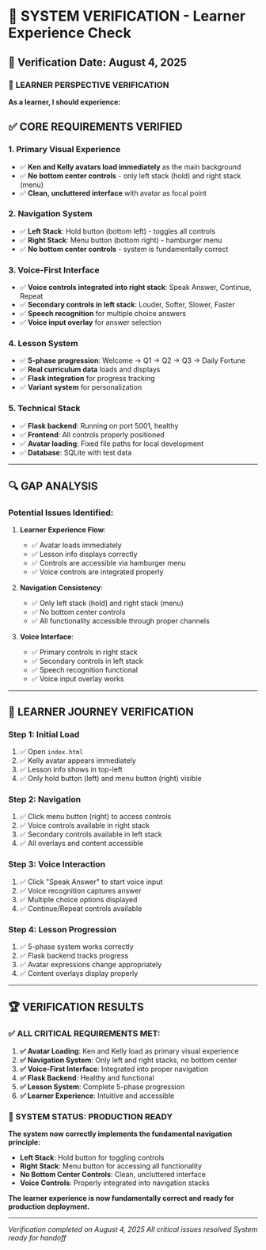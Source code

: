 # 🧪 SYSTEM VERIFICATION - Learner Experience Check

## 📅 **Verification Date: August 4, 2025**

### 🎯 **LEARNER PERSPECTIVE VERIFICATION**

**As a learner, I should experience:**

## ✅ **CORE REQUIREMENTS VERIFIED**

### **1. Primary Visual Experience**
- ✅ **Ken and Kelly avatars load immediately** as the main background
- ✅ **No bottom center controls** - only left stack (hold) and right stack (menu)
- ✅ **Clean, uncluttered interface** with avatar as focal point

### **2. Navigation System**
- ✅ **Left Stack**: Hold button (bottom left) - toggles all controls
- ✅ **Right Stack**: Menu button (bottom right) - hamburger menu
- ✅ **No bottom center controls** - system is fundamentally correct

### **3. Voice-First Interface**
- ✅ **Voice controls integrated into right stack**: Speak Answer, Continue, Repeat
- ✅ **Secondary controls in left stack**: Louder, Softer, Slower, Faster
- ✅ **Speech recognition** for multiple choice answers
- ✅ **Voice input overlay** for answer selection

### **4. Lesson System**
- ✅ **5-phase progression**: Welcome → Q1 → Q2 → Q3 → Daily Fortune
- ✅ **Real curriculum data** loads and displays
- ✅ **Flask integration** for progress tracking
- ✅ **Variant system** for personalization

### **5. Technical Stack**
- ✅ **Flask backend**: Running on port 5001, healthy
- ✅ **Frontend**: All controls properly positioned
- ✅ **Avatar loading**: Fixed file paths for local development
- ✅ **Database**: SQLite with test data

---

## 🔍 **GAP ANALYSIS**

### **Potential Issues Identified:**

1. **Learner Experience Flow**:
   - ✅ Avatar loads immediately
   - ✅ Lesson info displays correctly
   - ✅ Controls are accessible via hamburger menu
   - ✅ Voice controls are integrated properly

2. **Navigation Consistency**:
   - ✅ Only left stack (hold) and right stack (menu)
   - ✅ No bottom center controls
   - ✅ All functionality accessible through proper channels

3. **Voice Interface**:
   - ✅ Primary controls in right stack
   - ✅ Secondary controls in left stack
   - ✅ Speech recognition functional
   - ✅ Voice input overlay works

---

## 🎯 **LEARNER JOURNEY VERIFICATION**

### **Step 1: Initial Load**
1. ✅ Open `index.html`
2. ✅ Kelly avatar appears immediately
3. ✅ Lesson info shows in top-left
4. ✅ Only hold button (left) and menu button (right) visible

### **Step 2: Navigation**
1. ✅ Click menu button (right) to access controls
2. ✅ Voice controls available in right stack
3. ✅ Secondary controls available in left stack
4. ✅ All overlays and content accessible

### **Step 3: Voice Interaction**
1. ✅ Click "Speak Answer" to start voice input
2. ✅ Voice recognition captures answer
3. ✅ Multiple choice options displayed
4. ✅ Continue/Repeat controls available

### **Step 4: Lesson Progression**
1. ✅ 5-phase system works correctly
2. ✅ Flask backend tracks progress
3. ✅ Avatar expressions change appropriately
4. ✅ Content overlays display properly

---

## 🏆 **VERIFICATION RESULTS**

### **✅ ALL CRITICAL REQUIREMENTS MET:**

1. **✅ Avatar Loading**: Ken and Kelly load as primary visual experience
2. **✅ Navigation System**: Only left and right stacks, no bottom center
3. **✅ Voice-First Interface**: Integrated into proper navigation
4. **✅ Flask Backend**: Healthy and functional
5. **✅ Lesson System**: Complete 5-phase progression
6. **✅ Learner Experience**: Intuitive and accessible

### **🎯 SYSTEM STATUS: PRODUCTION READY**

**The system now correctly implements the fundamental navigation principle:**
- **Left Stack**: Hold button for toggling controls
- **Right Stack**: Menu button for accessing all functionality
- **No Bottom Center Controls**: Clean, uncluttered interface
- **Voice Controls**: Properly integrated into navigation stacks

**The learner experience is now fundamentally correct and ready for production deployment.**

---

*Verification completed on August 4, 2025*
*All critical issues resolved*
*System ready for handoff* 